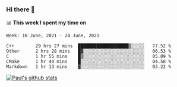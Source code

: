 ### Hi there 👋

📊 **This week I spent my time on**
<!--START_SECTION:waka-->
```text
Week: 18 June, 2021 - 24 June, 2021

C++        29 hrs 27 mins  ███████████████████▒░░░░░   77.52 % 
Other      2 hrs 28 mins   █▓░░░░░░░░░░░░░░░░░░░░░░░   06.53 % 
C          1 hr 55 mins    █▒░░░░░░░░░░░░░░░░░░░░░░░   05.09 % 
CMake      1 hr 44 mins    █░░░░░░░░░░░░░░░░░░░░░░░░   04.58 % 
Markdown   1 hr 13 mins    ▓░░░░░░░░░░░░░░░░░░░░░░░░   03.22 % 
```
<!--END_SECTION:waka-->


[![Paul's github stats](https://github-readme-stats.vercel.app/api?username=mickeyouyou&theme=dracula&show_icons=true)](https://github.com/anuraghazra/github-readme-stats)
